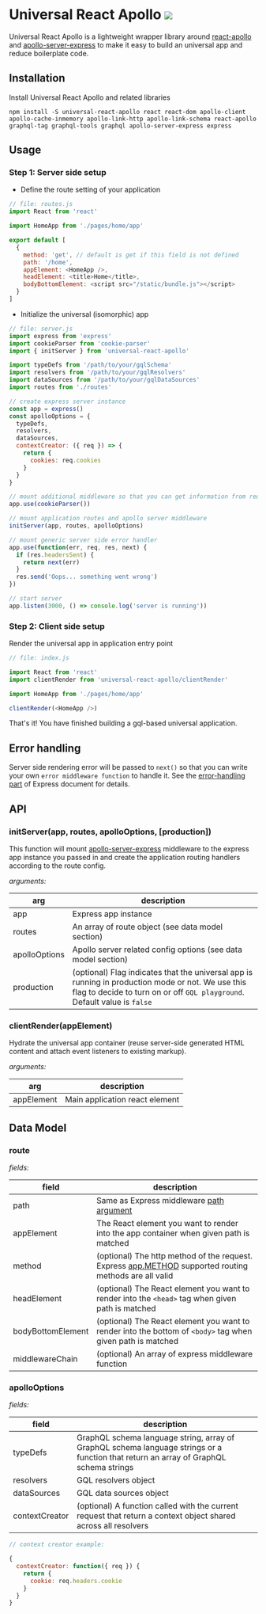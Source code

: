 # Universal React Apollo <a href='https://travis-ci.org/jimmy319/universal-react-apollo'><img src='https://travis-ci.org/jimmy319/universal-react-apollo.svg?branch=master' /></a>

Universal React Apollo is a lightweight wrapper library around [react-apollo](https://github.com/apollographql/react-apollo) and [apollo-server-express](https://github.com/apollographql/apollo-server/tree/master/packages/apollo-server-express) to make it easy to build an universal app and reduce boilerplate code.

## Installation

Install Universal React Apollo and related libraries

```
npm install -S universal-react-apollo react react-dom apollo-client apollo-cache-inmemory apollo-link-http apollo-link-schema react-apollo graphql-tag graphql-tools graphql apollo-server-express express
```
## Usage

### Step 1: Server side setup

- Define the route setting of your application

```js
// file: routes.js
import React from 'react'

import HomeApp from './pages/home/app'

export default [
  {
    method: 'get', // default is get if this field is not defined
    path: '/home',
    appElement: <HomeApp />,
    headElement: <title>Home</title>,
    bodyBottomElement: <script src="/static/bundle.js"></script>
  }
]
```

- Initialize the universal (isomorphic) app

```js
// file: server.js
import express from 'express'
import cookieParser from 'cookie-parser'
import { initServer } from 'universal-react-apollo'

import typeDefs from '/path/to/your/gqlSchema'
import resolvers from '/path/to/your/gqlResolvers'
import dataSources from '/path/to/your/gqlDataSources'
import routes from './routes'

// create express server instance
const app = express()
const apolloOptions = {
  typeDefs,
  resolvers,
  dataSources,
  contextCreator: ({ req }) => {
    return {
      cookies: req.cookies
    }
  }
}

// mount additional middleware so that you can get information from request context
app.use(cookieParser())

// mount application routes and apollo server middleware
initServer(app, routes, apolloOptions)

// mount generic server side error handler
app.use(function(err, req, res, next) {
  if (res.headersSent) {
    return next(err)
  }
  res.send('Oops... something went wrong')
})

// start server
app.listen(3000, () => console.log('server is running'))

```

### Step 2: Client side setup

Render the universal app in application entry point

```js
// file: index.js

import React from 'react'
import clientRender from 'universal-react-apollo/clientRender'

import HomeApp from './pages/home/app'

clientRender(<HomeApp />)
```

That's it! You have finished building a gql-based universal application.

## Error handling

Server side rendering error will be passed to `next()` so that you can write your own `error middleware function` to handle it. See the [error-handling part](https://expressjs.com/en/guide/error-handling.html) of Express document for details.

## API

### initServer(app, routes, apolloOptions, [production])

This function will mount [apollo-server-express](https://github.com/apollographql/apollo-server/tree/master/packages/apollo-server-express) middleware to the express app instance you passed in and create the application routing handlers according to the route config.

*arguments:*

|      arg      |                                                                        description                                                                                             |
| ------------- | ------------------------------------------------------------------------------------------------------------------------------------------------------------------------------ |
| app           | Express app instance                                                                                                                                                           |
| routes        | An array of route object (see data model section)                                                                                                                              | 
| apolloOptions | Apollo server related config options (see data model section)                                                                                                                  |
| production    | (optional) Flag indicates that the universal app is running in production mode or not. We use this flag to decide to turn on or off `GQL playground`. Default value is `false` |

### clientRender(appElement)

Hydrate the universal app container (reuse server-side generated HTML content and attach event listeners to existing markup).

*arguments:*

|     arg       |                                                      description                                                                                                    |
| ------------- | ------------------------------------------------------------------------------------------------------------------------------------------------------------------- |
| appElement    | Main application react element                                                                                                                                      |

## Data Model

### route

*fields:*

|         field     |                                                    description                                                                                                      |
| ----------------- | ------------------------------------------------------------------------------------------------------------------------------------------------------------------- |
| path              | Same as Express middleware [path argument](https://expressjs.com/en/api.html#path-examples)                                                                         | 
| appElement        | The React element you want to render into the app container when given path is matched                                                                              |
| method            | (optional) The http method of the request. Express [app.METHOD](https://expressjs.com/en/api.html#app.METHOD) supported routing methods are all valid               |
| headElement       | (optional) The React element you want to render into the `<head>` tag when given path is matched                                                                    |
| bodyBottomElement | (optional) The React element you want to render into the bottom of `<body>` tag when given path is matched                                                          |
| middlewareChain   | (optional) An array of express middleware function                                                                                                                  |

### apolloOptions

*fields:*

|         field     |                                                         description                                                                                                 |
| ----------------- | ------------------------------------------------------------------------------------------------------------------------------------------------------------------- |
| typeDefs          | GraphQL schema language string, array of GraphQL schema language strings or a function that return an array of GraphQL schema strings                               |
| resolvers         | GQL resolvers object                                                                                                                                                | 
| dataSources       | GQL data sources object                                                                                                                                             |
| contextCreator    | (optional) A function called with the current request that return a context object shared across all resolvers                                                      |

```js
// context creator example:

{
  contextCreator: function({ req }) {
    return {
      cookie: req.headers.cookie
    }
  }
}
```
